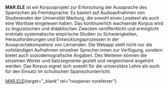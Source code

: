 **MAR.ELE** ist ein Korpusprojekt zur Erforschung der Aussprache des Spanischen als Fremdsprache. Es basiert auf Audioaufnahmen von Studierenden der Universität Marburg, die sowohl einen Lesetext als auch eine Wortliste eingelesen haben. Das kontinuierlich wachsende Korpus wird zu linguistischen und didaktischen Zwecken veröffentlicht und ermöglicht erstmals systematische empirische Studien zu Schwierigkeiten, Herausforderungen und Entwicklungsprozessen in der Aussprachekompetenz von Lernenden.
Die Webapp stellt nicht nur die vollständigen Aufnahmen einzelner Sprecher:innen zur Verfügung, sondern bietet auch soziodemografische Angaben. Des Weiteren können die einzelnen Wörter und Satzsegmente gezielt und vergleichend angehört werden.
Das Korpus eignet sich sowohl für die universitäre Lehre als auch für den Einsatz im schulischen Spanischunterricht.

[MAR.ELE](https://marele.online.uni-marburg.de/){target="_blank" rel="noopener noreferrer"}